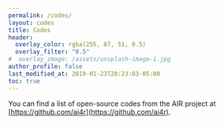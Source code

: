 ```yaml
---
permalink: /codes/
layout: codes
title: Codes
header:
  overlay_color: rgba(255, 87, 51, 0.5)
  overlay_filter: "0.5"
#  overlay_image: /assets/unsplash-image-1.jpg
author_profile: false
last_modified_at: 2019-01-23T20:23:03-05:00
toc: true
---
```


You can find a list of open-source codes from the AIR project at [https://github.com/ai4r](https://github.com/ai4r).
